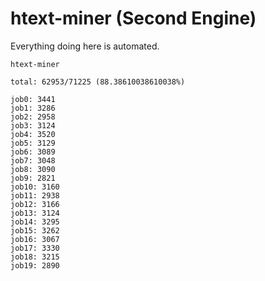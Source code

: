 # htext-miner (Second Engine)

Everything doing here is automated.

```
htext-miner

total: 62953/71225 (88.38610038610038%)

job0: 3441
job1: 3286
job2: 2958
job3: 3124
job4: 3520
job5: 3129
job6: 3089
job7: 3048
job8: 3090
job9: 2821
job10: 3160
job11: 2938
job12: 3166
job13: 3124
job14: 3295
job15: 3262
job16: 3067
job17: 3330
job18: 3215
job19: 2890
```
